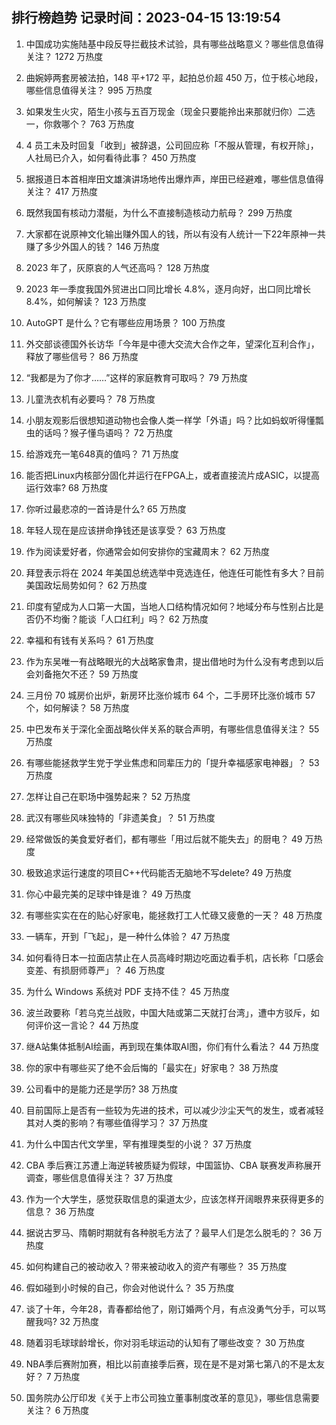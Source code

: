 
## 排行榜趋势 记录时间：2023-04-15 13:19:54
  
  1. 中国成功实施陆基中段反导拦截技术试验，具有哪些战略意义？哪些信息值得关注？ 1272 万热度
    
  2. 曲婉婷两套房被法拍，148 平+172 平，起拍总价超 450 万，位于核心地段，哪些信息值得关注？ 995 万热度
    
  3. 如果发生火灾，陌生小孩与五百万现金（现金只要能拎出来那就归你）二选一，你救哪个？ 763 万热度
    
  4. 4 员工未及时回复「收到」被辞退，公司回应称「不服从管理，有权开除」，人社局已介入，如何看待此事？ 450 万热度
    
  5. 据报道日本首相岸田文雄演讲场地传出爆炸声，岸田已经避难，哪些信息值得关注？ 417 万热度
    
  6. 既然我国有核动力潜艇，为什么不直接制造核动力航母？ 299 万热度
    
  7. 大家都在说原神文化输出赚外国人的钱，所以有没有人统计一下22年原神一共赚了多少外国人的钱？ 146 万热度
    
  8. 2023 年了，灰原哀的人气还高吗？ 128 万热度
    
  9. 2023 年一季度我国外贸进出口同比增长 4.8%，逐月向好，出口同比增长 8.4%，如何解读？ 123 万热度
    
  10. AutoGPT 是什么？它有哪些应用场景？ 100 万热度
    
  11. 外交部谈德国外长访华「今年是中德大交流大合作之年，望深化互利合作」，释放了哪些信号？ 86 万热度
    
  12. “我都是为了你才……”这样的家庭教育可取吗？ 79 万热度
    
  13. 儿童洗衣机有必要吗？ 78 万热度
    
  14. 小朋友观影后很想知道动物也会像人类一样学「外语」吗？比如蚂蚁听得懂瓢虫的话吗？猴子懂鸟语吗？ 72 万热度
    
  15. 给游戏充一笔648真的值吗？ 71 万热度
    
  16. 能否把Linux内核部分固化并运行在FPGA上，或者直接流片成ASIC，以提高运行效率? 68 万热度
    
  17. 你听过最悲凉的一首诗是什么? 65 万热度
    
  18. 年轻人现在是应该拼命挣钱还是该享受？ 63 万热度
    
  19. 作为阅读爱好者，你通常会如何安排你的宝藏周末？ 62 万热度
    
  20. 拜登表示将在 2024 年美国总统选举中竞选连任，他连任可能性有多大？目前美国政坛局势如何？ 62 万热度
    
  21. 印度有望成为人口第一大国，当地人口结构情况如何？地域分布与性别占比是否仍不均衡？能谈「人口红利」吗？ 62 万热度
    
  22. 幸福和有钱有关系吗？ 61 万热度
    
  23. 作为东吴唯一有战略眼光的大战略家鲁肃，提出借地时为什么没有考虑到以后会刘备拖欠不还？ 59 万热度
    
  24. 三月份 70 城房价出炉，新房环比涨价城市 64 个，二手房环比涨价城市 57 个，如何解读？ 58 万热度
    
  25. 中巴发布关于深化全面战略伙伴关系的联合声明，有哪些信息值得关注？ 55 万热度
    
  26. 有哪些能拯救学生党于学业焦虑和同辈压力的「提升幸福感家电神器」？ 53 万热度
    
  27. 怎样让自己在职场中强势起来？ 52 万热度
    
  28. 武汉有哪些风味独特的「非遗美食」？ 51 万热度
    
  29. 经常做饭的美食爱好者们，都有哪些「用过后就不能失去」的厨电？ 49 万热度
    
  30. 极致追求运行速度的项目C++代码能否无脑地不写delete? 49 万热度
    
  31. 你心中最完美的足球中锋是谁？ 49 万热度
    
  32. 有哪些实实在在的贴心好家电，能拯救打工人忙碌又疲惫的一天？ 48 万热度
    
  33. 一辆车，开到「飞起」，是一种什么体验？ 47 万热度
    
  34. 如何看待日本一拉面店禁止在人员高峰时期边吃面边看手机，店长称「口感会变差、有损厨师尊严」？ 46 万热度
    
  35. 为什么 Windows 系统对 PDF 支持不佳？ 45 万热度
    
  36. 波兰政要称「若乌克兰战败，中国大陆或第二天就打台湾」，遭中方驳斥，如何评价这一言论？ 44 万热度
    
  37. 继A站集体抵制AI绘画，再到现在集体取AI图，你们有什么看法？ 44 万热度
    
  38. 你的家中有哪些买了绝不会后悔的「最实在」好家电？ 38 万热度
    
  39. 公司看中的是能力还是学历? 38 万热度
    
  40. 目前国际上是否有一些较为先进的技术，可以减少沙尘天气的发生，或者减轻其对人类的影响？有哪些值得学习？ 37 万热度
    
  41. 为什么中国古代文学里，罕有推理类型的小说？ 37 万热度
    
  42. CBA 季后赛江苏遭上海逆转被质疑为假球，中国篮协、CBA 联赛发声称展开调查，哪些信息值得关注？ 37 万热度
    
  43. 作为一个大学生，感觉获取信息的渠道太少，应该怎样开阔眼界来获得更多的信息？ 36 万热度
    
  44. 据说古罗马、隋朝时期就有各种脱毛方法了？最早人们是怎么脱毛的？ 36 万热度
    
  45. 如何构建自己的被动收入？带来被动收入的资产有哪些？ 35 万热度
    
  46. 假如碰到小时候的自己，你会对他说什么？ 35 万热度
    
  47. 谈了十年，今年28，青春都给他了，刚订婚两个月，有点没勇气分手，可以骂醒我吗? 32 万热度
    
  48. 随着羽毛球球龄增长，你对羽毛球运动的认知有了哪些改变？ 30 万热度
    
  49. NBA季后赛附加赛，相比以前直接季后赛，现在是不是对第七第八的不是太友好？ 7 万热度
    
  50. 国务院办公厅印发《关于上市公司独立董事制度改革的意见》，哪些信息需要关注？ 6 万热度
    